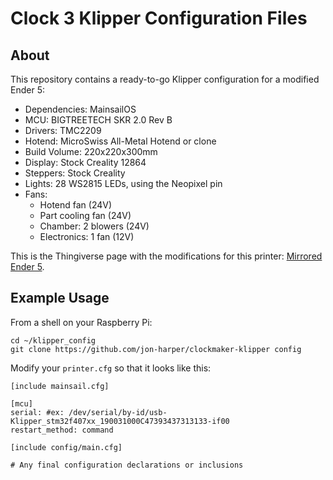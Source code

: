 # Clock 3 Klipper Configuration Files

## About

This repository contains a ready-to-go Klipper configuration for a modified Ender 5:

- Dependencies: MainsailOS
- MCU: BIGTREETECH SKR 2.0 Rev B
- Drivers: TMC2209
- Hotend: MicroSwiss All-Metal Hotend or clone
- Build Volume: 220x220x300mm
- Display: Stock Creality 12864
- Steppers: Stock Creality
- Lights: 28 WS2815 LEDs, using the Neopixel pin
- Fans:
  - Hotend fan (24V)
  - Part cooling fan (24V)
  - Chamber: 2 blowers (24V)
  - Electronics: 1 fan (12V)
  
This is the Thingiverse page with the modifications for this printer: [Mirrored Ender 5](https://www.thingiverse.com/thing:5146291).

## Example Usage

From a shell on your Raspberry Pi:

```
cd ~/klipper_config
git clone https://github.com/jon-harper/clockmaker-klipper config
```

Modify your `printer.cfg` so that it looks like this:

```
[include mainsail.cfg]

[mcu]
serial: #ex: /dev/serial/by-id/usb-Klipper_stm32f407xx_190031000C47393437313133-if00
restart_method: command

[include config/main.cfg]

# Any final configuration declarations or inclusions
```